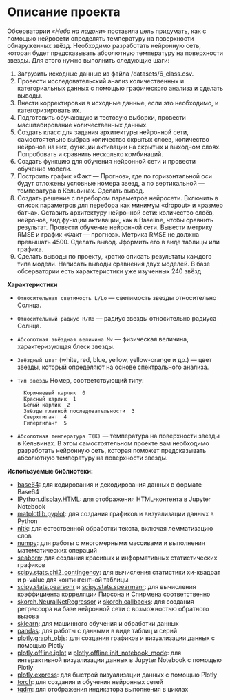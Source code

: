 # Описание проекта

Обсерватории *«Небо на ладони»* поставила цель придумать, как с помощью нейросети определять температуру на поверхности обнаруженных звёзд. Необходимо разработать нейронную сеть, которая будет предсказывать абсолютную температуру на поверхности звезды. Для этого нужно выполнить следующие шаги:

1. Загрузить исходные данные из файла /datasets/6_class.csv.
2. Провести исследовательский анализ количественных и категориальных данных с помощью графического анализа и сделать выводы.
3. Внести корректировки в исходные данные, если это необходимо, и категоризировать их.
4. Подготовить обучающую и тестовую выборки, провести масштабирование количественных данных.
5. Создать класс для задания архитектуры нейронной сети, самостоятельно выбрав количество скрытых слоев, количество нейронов на них, функции активации на скрытых и выходном слоях. Попробовать и сравнить несколько комбинаций.
6. Создать функцию для обучения нейронной сети и провести обучение модели.
7. Построить график «Факт — Прогноз», где по горизонтальной оси будут отложены условные номера звезд, а по вертикальной — температура в Кельвинах. Сделать вывод.
8. Создать решение с перебором параметров нейросети. Включить в список параметров для перебора как минимум «dropout» и «размер батча». Оставить архитектуру нейронной сети: количество слоёв, нейронов, вид функции активации, как в Baseline, чтобы сравнить результат. Провести обучение нейронной сети. Вывести метрику RMSE и график «Факт — прогноз». Метрика RMSE не должна превышать 4500. Сделать вывод. Jформить его в виде таблицы или графика.
9. Сделать выводы по проекту, кратко описать результаты каждого типа модели. Написать выводы сравнения двух моделей.
В базе обсерватории есть характеристики уже изученных 240 звёзд.

**Характеристики**

* `Относительная светимость L/Lo` — светимость звезды относительно Солнца.
* `Относительный радиус R/Ro` — радиус звезды относительно радиуса Солнца.
* `Абсолютная звёздная величина Mv` — физическая величина, характеризующая блеск звезды.
* `Звёздный цвет` (white, red, blue, yellow, yellow-orange и др.) — цвет звезды, который определяют на основе спектрального анализа.
* `Тип звезды`
        Номер, соответствующий типу:
        
        Коричневый карлик  0
        Красный карлик  1
        Белый карлик  2
        Звёзды главной последовательности  3
        Сверхгигант  4
        Гипергигант  5
        
* `Абсолютная температура T(K)` — температура на поверхности звезды в Кельвинах.
В этом самостоятельном проекте вам необходимо разработать нейронную сеть, которая поможет предсказывать абсолютную температуру на поверхности звезды.

**Используемые библиотеки:**

- [base64](https://docs.python.org/3/library/base64.html): для кодирования и декодирования данных в формате Base64
- [IPython.display.HTML](https://ipython.readthedocs.io/en/stable/api/generated/IPython.display.HTML.html): для отображения HTML-контента в Jupyter Notebook
- [matplotlib.pyplot](https://matplotlib.org/3.4.3/api/_as_gen/matplotlib.pyplot.html): для создания графиков и визуализации данных в Python
- [nltk](https://www.nltk.org/): для естественной обработки текста, включая лемматизацию слов
- [numpy](https://numpy.org/): для работы с многомерными массивами и выполнения математических операций
- [seaborn](https://seaborn.pydata.org/): для создания красивых и информативных статистических графиков
- [scipy.stats.chi2_contingency](https://docs.scipy.org/doc/scipy/reference/generated/scipy.stats.chi2_contingency.html): для вычисления статистики хи-квадрат и p-value для контингентной таблицы
- [scipy.stats.pearsonr](https://docs.scipy.org/doc/scipy/reference/generated/scipy.stats.pearsonr.html) и [scipy.stats.spearmanr](https://docs.scipy.org/doc/scipy/reference/generated/scipy.stats.spearmanr.html): для вычисления коэффициента корреляции Пирсона и Спирмена соответственно
- [skorch.NeuralNetRegressor](https://skorch.readthedocs.io/en/stable/generated/skorch.NeuralNetRegressor.html) и [skorch.callbacks](https://skorch.readthedocs.io/en/stable/callbacks.html): для создания регрессора на базе нейронной сети с возможностью обратного вызова
- [sklearn](https://scikit-learn.org/stable/index.html): для машинного обучения и обработки данных
- [pandas](https://pandas.pydata.org/): для работы с данными в виде таблиц и серий
- [plotly.graph_objs](https://plotly.com/python/graph-objects/): для создания графиков и визуализации данных с помощью Plotly
- [plotly.offline.iplot](https://plotly.com/python-api-reference/generated/plotly.offline.iplot.html) и [plotly.offline.init_notebook_mode](https://plotly.com/python/interactive-html-export/): для интерактивной визуализации данных в Jupyter Notebook с помощью Plotly
- [plotly.express](https://plotly.com/python/plotly-express/): для быстрой визуализации данных с помощью Plotly
- [torch](https://pytorch.org/): для создания и обучения нейронных сетей
- [tqdm](https://tqdm.github.io/): для отображения индикатора выполнения в циклах
